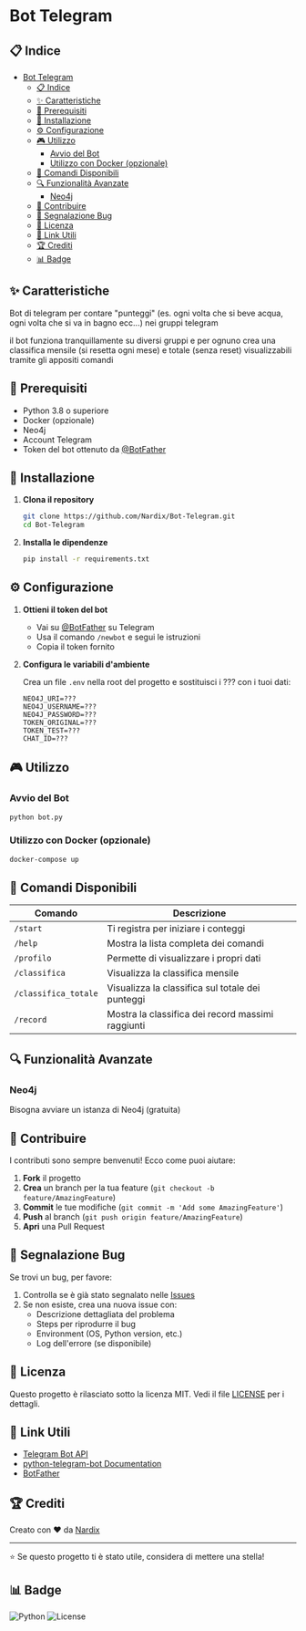 # Bot Telegram

## 📋 Indice

- [Bot Telegram](#bot-telegram)
  - [📋 Indice](#-indice)
  - [✨ Caratteristiche](#-caratteristiche)
  - [🔧 Prerequisiti](#-prerequisiti)
  - [🚀 Installazione](#-installazione)
  - [⚙️ Configurazione](#️-configurazione)
  - [🎮 Utilizzo](#-utilizzo)
    - [Avvio del Bot](#avvio-del-bot)
    - [Utilizzo con Docker (opzionale)](#utilizzo-con-docker-opzionale)
  - [📝 Comandi Disponibili](#-comandi-disponibili)
  - [🔍 Funzionalità Avanzate](#-funzionalità-avanzate)
    - [Neo4j](#neo4j)
  - [🤝 Contribuire](#-contribuire)
  - [🐛 Segnalazione Bug](#-segnalazione-bug)
  - [📄 Licenza](#-licenza)
  - [🔗 Link Utili](#-link-utili)
  - [🏆 Crediti](#-crediti)
  - [📊 Badge](#-badge)

## ✨ Caratteristiche

Bot di telegram per contare "punteggi" (es. ogni volta che si beve acqua, ogni volta che si va in bagno ecc...) nei gruppi telegram

il bot funziona tranquillamente su diversi gruppi e per ognuno crea una classifica mensile (si resetta ogni mese) e totale (senza reset)
visualizzabili tramite gli appositi comandi

## 🔧 Prerequisiti

- Python 3.8 o superiore
- Docker (opzionale)
- Neo4j
- Account Telegram
- Token del bot ottenuto da [@BotFather](https://t.me/botfather)

## 🚀 Installazione

1. **Clona il repository**
   ```bash
   git clone https://github.com/Nardix/Bot-Telegram.git
   cd Bot-Telegram
   ```

2. **Installa le dipendenze**
   ```bash
   pip install -r requirements.txt
   ```

## ⚙️ Configurazione

1. **Ottieni il token del bot**
   - Vai su [@BotFather](https://t.me/botfather) su Telegram
   - Usa il comando `/newbot` e segui le istruzioni
   - Copia il token fornito

2. **Configura le variabili d'ambiente**
   
   Crea un file `.env` nella root del progetto e sostituisci i ??? con i tuoi dati:
   ```env
   NEO4J_URI=???
   NEO4J_USERNAME=???
   NEO4J_PASSWORD=???
   TOKEN_ORIGINAL=???
   TOKEN_TEST=???
   CHAT_ID=???
   ```

## 🎮 Utilizzo

### Avvio del Bot

```bash
python bot.py
```

### Utilizzo con Docker (opzionale)

```bash
docker-compose up
```

## 📝 Comandi Disponibili

| Comando | Descrizione |
|---------|-------------|
| `/start` | Ti registra per iniziare i conteggi | 
| `/help` | Mostra la lista completa dei comandi | 
| `/profilo` | Permette di visualizzare i propri dati | 
| `/classifica` | Visualizza la classifica mensile | 
| `/classifica_totale` | Visualizza la classifica sul totale dei punteggi |
| `/record` | Mostra la classifica dei record massimi raggiunti |

## 🔍 Funzionalità Avanzate

### Neo4j

Bisogna avviare un istanza di Neo4j (gratuita)

## 🤝 Contribuire

I contributi sono sempre benvenuti! Ecco come puoi aiutare:

1. **Fork** il progetto
2. **Crea** un branch per la tua feature (`git checkout -b feature/AmazingFeature`)
3. **Commit** le tue modifiche (`git commit -m 'Add some AmazingFeature'`)
4. **Push** al branch (`git push origin feature/AmazingFeature`)
5. **Apri** una Pull Request

## 🐛 Segnalazione Bug

Se trovi un bug, per favore:

1. Controlla se è già stato segnalato nelle [Issues](https://github.com/Nardix/Bot-Telegram/issues)
2. Se non esiste, crea una nuova issue con:
   - Descrizione dettagliata del problema
   - Steps per riprodurre il bug
   - Environment (OS, Python version, etc.)
   - Log dell'errore (se disponibile)

## 📄 Licenza

Questo progetto è rilasciato sotto la licenza MIT. Vedi il file [LICENSE](LICENSE) per i dettagli.

## 🔗 Link Utili

- [Telegram Bot API](https://core.telegram.org/bots/api)
- [python-telegram-bot Documentation](https://python-telegram-bot.readthedocs.io/)
- [BotFather](https://t.me/botfather)

## 🏆 Crediti

Creato con ❤️ da [Nardix](https://github.com/Nardix)

---

⭐ Se questo progetto ti è stato utile, considera di mettere una stella!

## 📊 Badge

![Python](https://img.shields.io/badge/python-v3.8+-blue.svg)
![License](https://img.shields.io/badge/license-MIT-green.svg)
